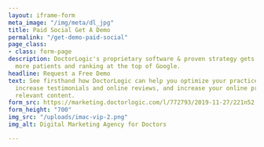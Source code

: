 ```yaml
---
layout: iframe-form
meta_image: "/img/meta/dl_jpg"
title: Paid Social Get A Demo
permalink: "/get-demo-paid-social"
page_class:
- class: form-page
description: DoctorLogic's proprietary software & proven strategy gets you found by
  more patients and ranking at the top of Google.
headline: Request a Free Demo
text: See firsthand how DoctorLogic can help you optimize your practice’s website,
  increase testimonials and online reviews, and increase your online presence with
  relevant content.
form_src: https://marketing.doctorlogic.com/l/772793/2019-11-27/221n52
form_height: "700"
img_src: "/uploads/imac-vip-2.png"
img_alt: Digital Marketing Agency for Doctors

---
```


